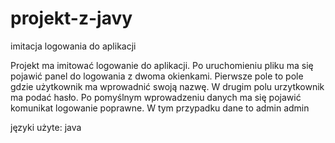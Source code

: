 # projekt-z-javy
imitacja logowania do aplikacji

Projekt ma imitować logowanie do aplikacji. Po uruchomieniu pliku ma się pojawić panel do logowania z dwoma okienkami. Pierwsze pole to pole gdzie użytkownik ma wprowadnić swoją nazwę. W drugim polu urzytkownik ma podać hasło. Po pomyślnym wprowadzeniu danych ma się pojawić komunikat logowanie poprawne. W tym przypadku dane to admin admin

języki użyte: java
